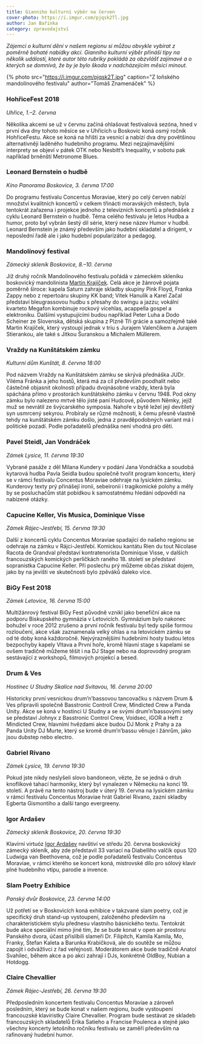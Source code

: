 ```yaml
---
title: Gianniho kulturní výběr na červen
cover-photo: https://i.imgur.com/pjqsk2Tl.jpg
author: Jan Bařinka
category: zpravodajství
---
```


*Zájemci o kulturní dění v našem regionu si můžou obvykle vybírat z poměrně bohaté nabídky akcí. Gianniho kulturní výběr přináší tipy na několik událostí, které autor této rubriky pokládá za obzvlášť zajímavé a o kterých se domnívá, že by je bylo škoda v nadcházejícím měsíci minout.*

{% photo src="https://i.imgur.com/pjqsk2T.jpg" caption="Z loňského mandolínového festivalu" author="Tomáš Znamenáček" %}

### HohřiceFest 2018

*Uhřice, 1.–2. června*

Několika akcemi se už v červnu začíná ohlašovat festivalová sezóna, hned v první dva dny tohoto měsíce se v Uhřicích u Boskovic koná osmý ročník HohřiceFestu. Akce se koná na hřišti za vesnicí a nabízí dva dny povětšinou alternativněji laděného hudebního programu. Mezi nejzajímavějšími interprety se objeví v pátek OTK nebo Nesbitt’s Inequality, v sobotu pak například brněnští Metronome Blues.

### Leonard Bernstein o hudbě

*Kino Panorama Boskovice, 3. června 17:00*

Do programu festivalu Concentus Moraviae, který po celý červen nabízí množství kvalitních koncertů v celkem třinácti moravských městech, byla tentokrát zařazena i projekce jednoho z televizních koncertů a přednášek z cyklu Leonard Bernstein o hudbě. Téma celého festivalu je letos Hudba a humor, proto byl vybrán šestý díl série, který nese název Humor v hudbě. Leonard Bernstein je známý především jako hudební skladatel a dirigent, v neposlední řadě ale i jako hudební popularizátor a pedagog.

### Mandolínový festival

*Zámecký skleník Boskovice, 8.–10. června*

Již druhý ročník Mandolínového festivalu pořádá v zámeckém skleníku boskovický mandolinista [Martin Krajíček](http://www.ohlasy.info/clanky/2016/04/rozhovor-krajicek.html). Celá akce je žánrově pojata poměrně široce: kapela Saturn zahraje skladby skupiny Pink Floyd, Franka Zappy nebo z repertoáru skupiny KK band; Vítek Hanulík a Karel Začal představí bleugrassovou hudbu s přesahy do swingu a jazzu; vokální kvarteto Megafon kombinuje rockový vícehlas, acappella gospel a elektroniku. Dalšími vystupujícími budou například Peter Luha a Dodo Scheiner ze Slovenska, dětská skupina z Plzně Tři grácie a samozřejmě také Martin Krajíček, který vystoupí jednak v triu s Jurajem Valenčíkem a Jurajem Stierankou, ale také s Jitkou Šuranskou a Michalem Müllerem.

### Vraždy na Kunštátském zámku

*Kulturní dům Kunštát, 8. června 18:00*

Pod názvem Vraždy na Kunštátském zámku se skrývá přednáška JUDr. Viléma Fránka a jeho hostů, která má za cíl především poodhalit nebo částečně objasnit okolnosti případu dvojnásobné vraždy, která byla spáchána přímo v prostorách kunštátského zámku v červnu 1948. Pod okny zámku bylo nalezeno mrtvé tělo jisté paní Hudcové, původem Němky, jejíž muž se nevrátil ze švýcarského symposia. Nahoře v bytě ležel její devítiletý syn usmrcený sekyrou. Probíraly se různé možnosti, k čemu přesně vlastně tehdy na kunštátském zámku došlo, jedna z pravděpodobných variant má i politické pozadí. Podle pořadatelů přednáška není vhodná pro děti.

### Pavel Steidl, Jan Vondráček

*Zámek Lysice, 11. června 19:30*

Vybrané pasáže z děl Milana Kundery v podání Jana Vondráčka a soudobá kytarová hudba Pavla Seidla budou společně tvořit program koncertu, který se v rámci festivalu Concentus Moraviae odehraje na lysickém zámku. Kunderovy texty prý přinášejí ironii, sebeironii i tragikomické polohy a měly by se posluchačům stát pobídkou k samostatnému hledání odpovědí na nabízené otázky.

### Capucine Keller, Vis Musica, Dominique Visse

*Zámek Rájec-Jestřebí, 15. června 19:30*

Další z koncertů cyklu Concentus Moraviae spadající do našeho regionu se odehraje na zámku v Rájci-Jestřebí. Komickou kantátu Rien du tout Nicolase Racota de Grandval představí kontratenorista Dominique Visse, v dalších francouzských komických perličkách raného 18. století se představí sopranistka Capucine Keller. Při poslechu prý můžeme občas získat dojem, jako by na jevišti ve skutečnosti bylo zpěváků daleko více.

### BiGy Fest 2018

*Zámek Letovice, 16. června 15:00*

Multižánrový festival BiGy Fest původně vznikl jako benefiční akce na podporu Biskupského gymnázia v Letovicích. Gymnázium bylo nakonec bohužel v roce 2012 zrušeno a první ročník festivalu byl tedy spíše formou rozloučení, akce však zaznamenala velký ohlas a na letovickém zámku se od té doby koná každoročně. Nejvýraznějšími hudebními hosty budou letos bezpochyby kapely Vltava a První hoře, kromě hlavní stage s kapelami se ovšem tradičně můžeme těšit i na DJ Stage nebo na doprovodný program sestávající z workshopů, filmových projekcí a besed.

### Drum & Ves

*Hostinec U Studny Skalice nad Svitavou, 16. června 20:00*

Historicky první vesnickou drum’n’bassovou tancovačku s názvem Drum & Ves připravili společně Basstronic Controll Crew, Mindicted Crew a Panda Unity. Akce se koná v hostinci U Studny a se svými drum’n’bassovými sety se představí Johnyx z Basstronic Control Crew, Voidsec, iGOR a Heft z Mindicted Crew, hlavními hvězdami akce budou DJ Monk z Prahy a za Panda Unity DJ Murte, který se kromě drum’n’bassu věnuje i žánrům, jako jsou dubstep nebo electro.

### Gabriel Rivano

*Zámek Lysice, 19. června 19:30*

Pokud jste nikdy neslyšeli slovo bandoneon, vězte, že se jedná o druh knoflíkové tahací harmoniky, který byl vynalezen v Německu na konci 19. století. A právě na tento nástroj bude v úterý 19. června na lysickém zámku v rámci festivalu Concentus Moraviae hrát Gabriel Rivano, zazní skladby Egberta Gismontiho a další tango evergreeny.

### Igor Ardašev

*Zámecký skleník Boskovice, 20. června 19:30*

Klavírní virtuóz [Igor Ardašev](http://www.ohlasy.info/clanky/2015/04/rozhovor-igor-ardasev.html) navštíví ve středu 20. června boskovický zámecký skleník, aby zde představil 33 variací na Diabelliho valčík opus 120 Ludwiga van Beethovena, což je podle pořadatelů festivalu Concentus Moraviae, v rámci kterého se koncert koná, mistrovské dílo pro sólový klavír plné hudebního vtipu, parodie a invence.

### Slam Poetry Exhibice

*Panský dvůr Boskovice, 23. června 14:00*

Už potřetí se v Boskovicích koná exhibice v takzvané slam poetry, což je specifický druh stand-up vystoupení, založeného především na charakteristickém stylu přednesu vlastního básnického textu. Tentokrát bude akce speciální mimo jiné tím, že se bude konat v open air prostoru Panského dvora, účast přislíbili slameři Dr. Filipitch, Kamila Kamila, Mo, Franky, Štefan Kaleta a Barunka Krabičková, ale do soutěže se můžou zapojit i odvážlivci z řad veřejnosti. Moderátorem akce bude tradičně Anatol Svahilec, během akce a po akci zahrají i DJs, konkrétně OldBoy, Nubian a Hotdogg.

### Claire Chevallier

*Zámek Rájec-Jestřebí, 26. června 19:30*

Předposledním koncertem festivalu Concentus Moraviae a zároveň posledním, který se bude konat v našem regionu, bude vystoupení francouzské klavíristky Claire Chevallier. Program bude sestávat ze skladeb francouzských skladatelů Erika Satieho a Francise Poulenca a stejně jako všechny koncerty letošního ročníku festivalu se zaměří především na rafinovaný hudební humor.